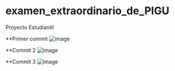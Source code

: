 # examen_extraordinario_de_PIGU
Proyecto Estudiantil


**Primer commit
![image](https://github.com/Juancarranza02/examen_extraordinario_de_PIGU/assets/79293560/844aebfb-7860-4f7a-abb5-6b1f5ac8849a)

**Commit 2
![image](https://github.com/Juancarranza02/examen_extraordinario_de_PIGU/assets/79293560/7bf006e0-58ed-4f07-b378-d6ec73b06c23)

**Commit 3
![image](https://github.com/Juancarranza02/examen_extraordinario_de_PIGU/assets/79293560/7044daf1-422d-4b1e-96dc-c1651c51ff8f)


